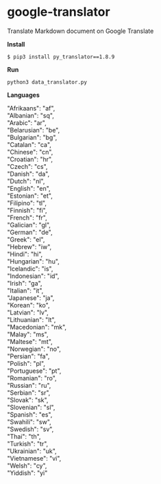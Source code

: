 # google-translator
Translate Markdown document on Google Translate

**Install**

`$ pip3 install py_translator==1.8.9`

**Run**

`python3 data_translator.py`

**Languages**

"Afrikaans": "af",  
"Albanian": "sq",<br>
"Arabic": "ar",<br>
"Belarusian": "be",<br>
"Bulgarian": "bg",<br>
"Catalan": "ca",<br>
"Chinese": "cn",<br>
"Croatian": "hr",<br>
"Czech": "cs",<br>
"Danish": "da",<br>
"Dutch": "nl",<br>
"English": "en",<br>
"Estonian": "et",<br>
"Filipino": "tl",<br>
"Finnish": "fi",<br>
"French": "fr",<br>
"Galician": "gl",<br>
"German": "de",<br>
"Greek": "el",<br>
"Hebrew": "iw",<br>
"Hindi": "hi",<br>
"Hungarian": "hu",<br>
"Icelandic": "is",<br>
"Indonesian": "id",<br>
"Irish": "ga",<br>
"Italian": "it",<br>
"Japanese": "ja",<br>
"Korean": "ko",<br>
"Latvian": "lv",<br>
"Lithuanian": "lt",<br>
"Macedonian": "mk",<br>
"Malay": "ms",<br>
"Maltese": "mt",<br>
"Norwegian": "no",<br>
"Persian": "fa",<br>
"Polish": "pl",<br>
"Portuguese": "pt",<br>
"Romanian": "ro",<br>
"Russian": "ru",<br>
"Serbian": "sr",<br>
"Slovak": "sk",<br>
"Slovenian": "sl",<br>
"Spanish": "es",<br>
"Swahili": "sw",<br>
"Swedish": "sv",<br>
"Thai": "th",<br>
"Turkish": "tr",<br>
"Ukrainian": "uk",<br>
"Vietnamese": "vi",<br>
"Welsh": "cy",<br>
"Yiddish": "yi"<br>
